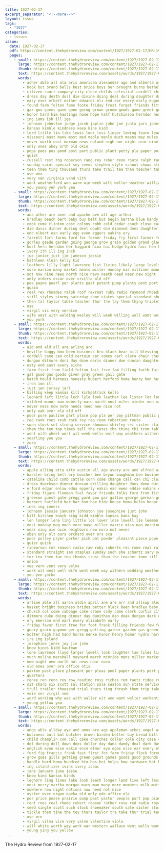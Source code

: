 ```yaml
---
title: 1927-02-17
excerpt_separator: "<!--more-->"
layout: issue
tags:
  - "1927"
categories:
  - issues
issue:
  date: 1927-02-17
  pdf: https://content.thehydroreview.com/content/1927/1927-02-17/HR-1927-02-17.pdf
  pages:
    - small: https://content.thehydroreview.com/content/1927/1927-02-17/small/HR-1927-02-17-01.jpg
      large: https://content.thehydroreview.com/content/1927/1927-02-17/large/HR-1927-02-17-01.jpg
      thumb: https://content.thehydroreview.com/content/1927/1927-02-17/thumbnails/HR-1927-02-17-01.jpg
      text: https://content.thehydroreview.com/assets/words/1927/1927-02-17/HR-1927-02-17-01.txt
      words:
        - acher able all ala aris american alexander ago and alberta are ask author
        - book but brand bells best bride boys ber brought burns bethel boy bridgeport bas beer bers begun bro baile baby both bollinger bryant briard been bob big beat back better bring begin bath born bill
        - citizen court company city close childs celestial cordell christian came corn cattle clifford con cola christ caesar card cor cloud cause coln clinton champion custer come character cooper class cotton church cheer creek coleman college change coupe circle
        - dress day death dull die divine doing deal during daughter days douglas down dan
        - easy ever erbert esther edwards eli end ear every early eugene ence elizabeth elk
        - found farm felton fame foote friday frost forget friends fitting far fill frank fought fight from friend froese fire fam for fine ford flowers first fruit
        - gar gov games gave gone going grown groom goods game greet gen gin good given goad glad george gain grace
        - honor hard him hastings home hope half hutchinson herndon heart had hasty holy how heh head hydro henry held high hinton hundred harris hart her has hai hour heatwole hasting harri hye harder
        - ing iams ish ill ige
        - johnson johnston judge jacob joplin john joe junta jors jones junior just
        - kansas kimble kindness keep kins kidd
        - lord little lin like lewis look less linger lowing learn leaders longer labor lucille lavada let lillian lead learned list lond life living loss lunch lincoln last land lady
        - missouri must many most med mable manly much means may mules miles men modest mention memory mont march monday manners mong miss man matter made main morning mile
        - never north nost norman news noland nigh nor night near nine nem napoleon new not now
        - only ones obey orth old okin
        - pope pees pos pond post part public plant petty pla paper porch pople proud pair person place pretty present parsons pastor points pain people pray pim promise peggy
        - quiet
        - russell rest rog roberson rang roy reber reno route ralph rank room regular rinehart ree rey robbers role ready
        - sunday saint special sey seems stephen style school shows stolen session stranger shape sermon saturday schools sally sire see son senior speak seem sinner sons sick silk ship sharp storm sorrow scott second save stock sales savior strong shall seu show small she start state spark sale seifert short star subject six sheets south
        - teen them ting thousand thurs take trail tea than teacher takes tie toper team taken test the ten town ton times ted thee thomas thou
        - use una
        - very ven virginia vand vith
        - went weatherford won warm win week wilt waller weather williams with word while weak wedding works was western whit wife wish west work wil weeks washington well wit weathers worthy weal will
        - you young yen york yea
    - small: https://content.thehydroreview.com/content/1927/1927-02-17/small/HR-1927-02-17-02.jpg
      large: https://content.thehydroreview.com/content/1927/1927-02-17/large/HR-1927-02-17-02.jpg
      thumb: https://content.thehydroreview.com/content/1927/1927-02-17/thumbnails/HR-1927-02-17-02.jpg
      text: https://content.thehydroreview.com/assets/words/1927/1927-02-17/HR-1927-02-17-02.txt
      words:
        - ana ather are aver and apache ave all age arthur
        - bradley beach bert baby buy belt but begin bertha blue bandy best basket bright bonnie bill begun bread butcher brings blush bridgeport bottom been bank butler below ben bulk
        - cook come clinton cost colony cobb cold cedar couch close care creek cherry cheap city claude charles chick colorado case chester cotton college coats clarence car chie crissman clark cane carver can
        - die davis dinner during deel doubt don diamond does daughter demotte days deward ditch dewey danger day
        - end elbert ean early egg even eggers eakins ery
        - farrell fort farms ford for former friday fry first farmer forrest fox fil farm flock frida from frank fam few
        - gorley gaede garden going george grow grain golden grand glad graham ghering good guest german gold grade
        - hurt hern herndon her haggard hina hai hodge hydro hair hen had home henry helen has harlin husbands hold herris han hose him
        - ivory ith ill ing inch
        - jue junior just jim jameson jessie
        - kathleen klein kelly kid
        - leathers lilly light lawrence list living likely large levels lee lapeer leo long lor little left line last liz leona lay
        - more marion many market meals miller monday mis milliner maud most mile morgan mode members money miss mcalester modes motte made mash
        - not now nine nees north nice navy neath need near new night
        - only orders oscar over orville old off
        - pea payne pearl per plants past patent pump plenty pent port parchment plan pos pure proper pitzer peoples profit present pastel paris paper packard pork
        - quain
        - real rex rhoades ralph roof rexroat ruby radio raymond rhoads rina roy ready riding ruble rus rose red rave
        - still styles stormy saturday shoe states special standard she sandal suits scott sack school sell seems sacks son start sport smith small seed side second sat sick store short sie san spring silver sugar see silk set strop sunday smart starts sale sun sees
        - then tal taylor table teacher thur the tay them thyng triplett toa toe try tin town
        - use
        - virgil vis very vernice
        - wife west with welding wesley will week willing well want worn was weeks wedding water wyatt went weatherford wright wadding
        - you york
    - small: https://content.thehydroreview.com/content/1927/1927-02-17/small/HR-1927-02-17-03.jpg
      large: https://content.thehydroreview.com/content/1927/1927-02-17/large/HR-1927-02-17-03.jpg
      thumb: https://content.thehydroreview.com/content/1927/1927-02-17/thumbnails/HR-1927-02-17-03.jpg
      text: https://content.thehydroreview.com/assets/words/1927/1927-02-17/HR-1927-02-17-03.txt
      words:
        - aid and ald all are arling ard
        - beville buggy box been business bru black bear bill blessing bring best brown but burns blind baptist bil
        - cordell came can cold certain cat comes carl clara chair cherish city creek cattle credit chu cash coffee clerk cen corn
        - dungan ditmore dori day done doris dinner due duncan daughter dunn dies duty
        - esty end east every eiche
        - farm first from field felton fait free fam filling furth faith far frost fresh for fay
        - gal good gas goods given gray green gail gate
        - hatch hould harness honesty hubert herford home henry hon her hafer him horse has hens hydro hor
        - iron ion ill
        - just jen jersey jarl
        - killing keep kansas kill kirkpatrick kello
        - leonard left little lech lyle look leather lee lister lot lone let last
        - mildred manor man moberly mare march most miles minder mon made morning many mile mer men mules miss may mule moor mary
        - never ness now note needs need new nice not
        - only oak over ole old off
        - poor pure pauline part place pop pla per pay pittman public payment proud
        - red rank root resh rock roy rag room robertson route
        - swan stock set strong service showman shirley sei sister state shutters say sunday span south station scott seats seven som self suite sing sale
        - them the ten top times tell tha tates tho thing thi trom table thomas turn texas take
        - went with wheel wort wil week wells wolf way weathers withers want why well west world will wagon weatherford was weeks weight walk
        - yearling yee you
        - zora
    - small: https://content.thehydroreview.com/content/1927/1927-02-17/small/HR-1927-02-17-04.jpg
      large: https://content.thehydroreview.com/content/1927/1927-02-17/large/HR-1927-02-17-04.jpg
      thumb: https://content.thehydroreview.com/content/1927/1927-02-17/thumbnails/HR-1927-02-17-04.jpg
      text: https://content.thehydroreview.com/assets/words/1927/1927-02-17/HR-1927-02-17-04.txt
      words:
        - apple alling atta atty austin all ago avery are and alfred arth arthur amy american
        - bassler bring bell bry boucher bee bryon baughman ben business beatty baine butler butter board braly bethe boards ber brothers bertha bir bil boy bys bas been
        - catalina child comb cattle corn come change call can chi close church clarence clos cartwright cox champlin cant claude charley carver came car comes claud collier city cart cost crissman coffee chase
        - dress duerksen dinner duncan drilling daughter does done during daughters dakota december davis dan doing dunn dor dea dooley day
        - erford edgar enlow edna epperly eakin ead ewen eddie eakins eve east
        - friday figaro fleeman fuel favor friends folks ford from first fost froese frank flakes for
        - greeson guest gate gregg gard gow gar gallon george german gone glen general gave good gaylor grant
        - herbert hatfield her har hom hae hide house homa helen honor henry home him haggard hydro hazel hag hastings hamilton hey hicken honey homes hoover had has
        - ines ing inners
        - johnson jessie january johnston joe josephine just john
        - kill kitchen knock king kidd kimble kansas kana kay
        - len longer lena ling little los lower lose lowell lie leeman laws leaders ley lat last left later life
        - most monday meg much more mayo miller marrie miss man morning members mark menas mckee must
        - near ning nie nice neighbors new nora not never
        - oben only olt ours orchard over ors oca
        - poor polley pryer parker pick pat powder pleasant piece pope paxton proper prise profit pullen pla present pro place
        - quier quick
        - rinearson rot reason radio raw ruby roberts rec rome real ralph ress rest ren reber raymond roy route rust
        - standard straight sam staples sunday such she schantz sary service seifert sun seed swim sou south scarth season store sylvester simpson shower shore start sister susie school salt spring stead sur son simmons saturday save state somo short see supply smith
        - tor tex them tue top thomas trust than the teacher tome till tha thelma take ture then thy thi thor tobe
        - union
        - vee vern vent very velma
        - work wit west well wife went week way withers wedding weatherford worth wright winter wilson why while wallace walter was wyman will worlds with weather warkentin wyatt
        - you yen yorke
    - small: https://content.thehydroreview.com/content/1927/1927-02-17/small/HR-1927-02-17-05.jpg
      large: https://content.thehydroreview.com/content/1927/1927-02-17/large/HR-1927-02-17-05.jpg
      thumb: https://content.thehydroreview.com/content/1927/1927-02-17/thumbnails/HR-1927-02-17-05.jpg
      text: https://content.thehydroreview.com/assets/words/1927/1927-02-17/HR-1927-02-17-05.txt
      words:
        - arline able all aaron aldin april ane are arr and allsup alexander
        - basket bright business brides better black been bradley baby both but back best brown below barnes binder brewster braly buckmaster bank bull blanchard birth buy ball boys
        - church col come cabbage cake crane cody came clerk curtis city carter call cee child care cose cecil cry credit corn cosart cox
        - ditmore duke doing dinner day dunithan dan doak dungan dark days der date down
        - ery emerson end earl every elizabeth early
        - friday favor first free for foot frank filling friends few feast from fruit former farm folk fancher fine fred fresh
        - geary grain guymon ger gregg getting gather garden gas green gale greet game given griffin ground ghost good glad griff going
        - holter high had hand horse henke honor henry homer hydro harold her hom hinton har hands home hue hens hurt hatfield has head hukill heart hes
        - ira ing island
        - josephine jones joy jim john
        - know kinds kidd kaufman
        - lone lawrence lloyd larger lowell look laughter law liles list lorene light like line large lot last lane lee lena let lunch louie low leonard lemons
        - much moline marshall maynard march mcbride mens miller market most mules made mckay morn mule mash mare mckee mcalester mong martin miss minnie mis man monday men might mill more murphy melba milk
        - now night new north not news near noon
        - old ones over ora office otis
        - paxton past place pleasant per pleas pool paper plants port pow present public pitzer
        - quarters
        - renee ren reno rey row reading ross riches rem raetz ridge rust route radio roy rock res round
        - sit sharp six scott sal station sale season sun state service samples sell sales ster shows son step simmons special salad sear ser set sunday saturday safe steers shoats smith stephenson star see school suits show search score said shower
        - trull trailer thousand trial thurs ting thrash them trip take than the town teen tast tell thomas times taylor
        - voie ver virgil ved
        - word working why was with waller wit wee want walter warkentine wayne west wheel ways williams work well weatherford wife weathers week went will while water write wide weber weeks wells wheat
        - young yellow you
    - small: https://content.thehydroreview.com/content/1927/1927-02-17/small/HR-1927-02-17-06.jpg
      large: https://content.thehydroreview.com/content/1927/1927-02-17/large/HR-1927-02-17-06.jpg
      thumb: https://content.thehydroreview.com/content/1927/1927-02-17/thumbnails/HR-1927-02-17-06.jpg
      text: https://content.thehydroreview.com/assets/words/1927/1927-02-17/HR-1927-02-17-06.txt
      words:
        - ange able allday aye and amos are age appleman arbes angel art all
        - business bull but butcher brown birden better buy bread bill beatty buster bouche brands been both beams baker brooks back big bank brass boucher buff banky ber betty best belle bove born bring
        - child champlin con call cake churches collar cole city case citizen carbon caraway cost corn chamber charles cor company come chain car cope canning colmon can comb christian
        - del during doll down does dollar day dana dandy deal dark davis decora days
        - english even eise eakin ence elmer eye egas else ear every ever
        - ford fig francis frank fast first for farm friday flock former fails fing frances friends fire from full few
        - grow goes gills getting green guest games goods good grounds greeson
        - handle hard homa hundred him has hei helps how hardware hot hatter hinton hope husbands had hydro held harness heger house holly host horn hal her home
        - ing island izer ivins ivery isaac
        - jane january june jesse
        - know kind kansas kinds
        - leghorn ling lines lake look leach longer land live left less lunch large len line let lie lizabeth
        - most merry martha morgan mary man many more members milk matter makin music miller mules mackey mckee mon made morrison market much may
        - nowhere new night nations now need not nice
        - oyster over organ opeka old only ode office ole
        - per price pease prairie pump past pastor people part pop piano pro pair palace pollet place pound pickles plain persons plate power public present pen pete pittman post pure pay por
        - rent roos real rhode robert reason rather rose red radio royal riggs ronald ring rock
        - seed single scott such stock shoemaker south sale sister stores saturday short street streets strain service seven she ster store seem setting stone sell shaw sheri ser standard stover second schools stand strange
        - tickle them tine the tey thurs taylor tra take thur trial ted town tax toward takes
        - use ure
        - virgil vilma vice very valen valentine viola
        - will white worth way work war western wallace went wells want why weatherford was withers well week with winners ware waits while ways west willing
        - young ying you yellow
---
```


The Hydro Review from 1927-02-17

<!--more-->

